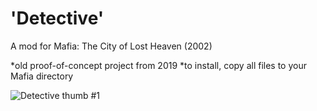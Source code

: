 # 'Detective'
A mod for Mafia: The City of Lost Heaven (2002)

*old proof-of-concept project from 2019
*to install, copy all files to your Mafia directory

![_Detective_ thumb #1](https://user-images.githubusercontent.com/111624709/221567355-7ae28865-d431-4ffc-8262-6cfbf15ffc94.png)
